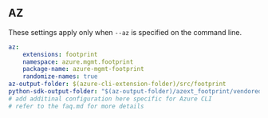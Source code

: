 ## AZ

These settings apply only when `--az` is specified on the command line.

``` yaml $(az)
az:
    extensions: footprint
    namespace: azure.mgmt.footprint
    package-name: azure-mgmt-footprint
    randomize-names: true
az-output-folder: $(azure-cli-extension-folder)/src/footprint
python-sdk-output-folder: "$(az-output-folder)/azext_footprint/vendored_sdks/footprint"
# add additinal configuration here specific for Azure CLI
# refer to the faq.md for more details
```